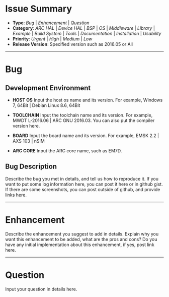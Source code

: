 # Issue Summary
- **Type**: *Bug* | *Enhancement* | *Question*
- **Category**: *ARC HAL* | *Device HAL* | *BSP* | *OS* | *Middleware* | *Library* | *Example* | *Build System* | *Tools* | *Documentation* | *Installation* | *Usability*
- **Priority**: *Urgent* | *High* | *Medium* | *Low*
- **Release Version**: Specified version such as 2016.05 or All

--------------------------------------------------------------------------------
# Bug

## Development Environment
- **HOST OS**
    Input the host os name and its version.
    For example, Windows 7, 64Bit | Debian Linux 8.6, 64Bit

- **TOOLCHAIN**
    Input the toolchain name and its version.
    For example, MWDT L-2016.06 | ARC GNU 2016.03.
    You can also put the compiler version here.

- **BOARD**
    Input the board name and its version.
    For example, EMSK 2.2 | AXS 103 | nSIM

- **ARC CORE**
    Input the ARC core name, such as EM7D.

## Bug Description
   Describe the bug you met in details, and tell us how to reproduce it.
   If you want to put some log information here, you can post it here or in github gist.
   If there are some screenshots, you can post outside of github, and provide links here.

--------------------------------------------------------------------------------
# Enhancement
   Describe the enhancement you suggest to add in details.
   Explain why you want this enhancement to be added, what are the pros and cons?
   Do you have any initial implementation about this enhancement, if yes, post link here.

--------------------------------------------------------------------------------
# Question
   Input your question in details here.
